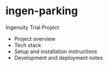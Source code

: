# ingen-parking

Ingenuity Trial Project

- Project overview
- Tech stack
- Setup and installation instructions
- Development and deployment notes

